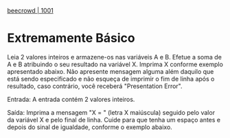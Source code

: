 [beecrowd | 1001](https://www.beecrowd.com.br/judge/pt/problems/view/1001)

# Extremamente Básico

Leia 2 valores inteiros e armazene-os nas variáveis A e B. Efetue a soma de A e B atribuindo o seu resultado na variável X. Imprima X conforme exemplo apresentado abaixo. Não apresente mensagem alguma além daquilo que está sendo especificado e não esqueça de imprimir o fim de linha após o resultado, caso contrário, você receberá "Presentation Error".

Entrada: A entrada contém 2 valores inteiros.

Saída: Imprima a mensagem "X = " (letra X maiúscula) seguido pelo valor da variável X e pelo final de linha. Cuide para que tenha um espaço antes e depois do sinal de igualdade, conforme o exemplo abaixo.